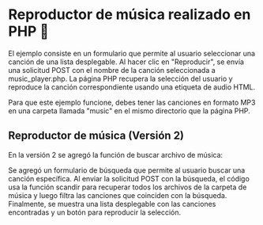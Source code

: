 # Reproductor de música realizado en PHP 🎵

El ejemplo consiste en un formulario que permite al usuario seleccionar una canción de una lista desplegable. 
Al hacer clic en "Reproducir", se envía una solicitud POST con el nombre de la canción seleccionada a music_player.php. 
La página PHP recupera la selección del usuario y reproduce la canción correspondiente usando una etiqueta de audio HTML.

Para que este ejemplo funcione, debes tener las canciones en formato MP3 en una carpeta llamada "music" en el mismo directorio que la página PHP.

## Reproductor de música (Versión 2)

En la versión 2 se agregó la función de buscar archivo de música:

Se agregó un formulario de búsqueda que permite al usuario buscar una canción específica. 
Al enviar la solicitud POST con la búsqueda, el código usa la función scandir para recuperar todos los archivos de la carpeta de música y luego filtra las canciones que coinciden con la búsqueda. 
Finalmente, se muestra una lista desplegable con las canciones encontradas y un botón para reproducir la selección.
